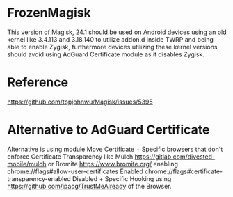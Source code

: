 # FrozenMagisk

This version of Magisk, 24.1 should be used on Android devices using an old kernel like 3.4.113 and 3.18.140 to utilize addon.d inside TWRP and being able to enable Zygisk, furthermore devices utilizing these kernel versions should avoid using AdGuard Certificate module as it disables Zygisk.

# Reference

https://github.com/topjohnwu/Magisk/issues/5395

# Alternative to AdGuard Certificate

Alternative is using module Move Certificate + Specific browsers that don't enforce Certificate Transparency like Mulch https://gitlab.com/divested-mobile/mulch or Bromite https://www.bromite.org/ enabling chrome://flags#allow-user-certificates Enabled chrome://flags#certificate-transparency-enabled Disabled + Specific Hooking using https://github.com/jpacg/TrustMeAlready of the Browser.
